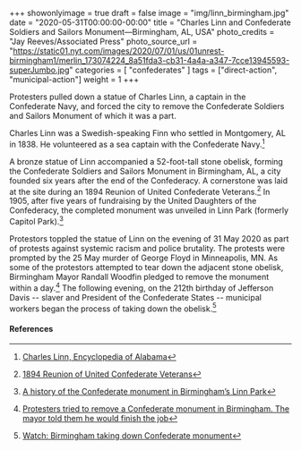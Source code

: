 +++
showonlyimage = true
draft = false
image = "img/linn_birmingham.jpg"
date = "2020-05-31T00:00:00-00:00"
title = "Charles Linn and Confederate Soldiers and Sailors Monument—Birmingham, AL, USA"
photo_credits = "Jay Reeves/Associated Press"
photo_source_url = "https://static01.nyt.com/images/2020/07/01/us/01unrest-birmingham1/merlin_173074224_8a51fda3-cb31-4a4a-a347-7cce13945593-superJumbo.jpg"
categories = [ "confederates" ]
tags = ["direct-action", "municipal-action"]
weight = 1
+++

Protesters pulled down a statue of Charles Linn, a captain in the Confederate Navy, and forced the city to remove the Confederate Soldiers and Sailors Monument of which it was a part.

<!--more-->

Charles Linn was a Swedish-speaking Finn who settled in Montgomery, AL in 1838. He volunteered as a sea captain with the Confederate Navy.[^1] 

A bronze statue of Linn accompanied a 52-foot-tall stone obelisk, forming the Confederate Soldiers and Sailors Monument in Birmingham, AL, a city founded six years after the end of the Confederacy. A cornerstone was laid at the site during an 1894 Reunion of United Confederate Veterans.[^2] In 1905, after five years of fundraising by the United Daughters of the Confederacy, the completed monument was unveiled in Linn Park (formerly Capitol Park).[^3]

Protestors toppled the statue of Linn on the evening of 31 May 2020 as part of protests against systemic racism and police brutality. The protests were prompted by the 25 May murder of George Floyd in Minneapolis, MN. As some of the protestors attempted to tear down the adjacent stone obelisk, Birmingham Mayor Randall Woodfin pledged to remove the monument within a day.[^4] The following evening, on the 212th birthday of Jefferson Davis -- slaver and President of the Confederate States -- municipal workers began the process of taking down the obelisk.[^5]

#### References

[^1]: [Charles Linn, Encyclopedia of Alabama](http://www.encyclopediaofalabama.org/article/m-8542)

[^2]: [1894 Reunion of United Confederate Veterans](https://www.bhamwiki.com/w/1894_Reunion_of_United_Confederate_Veterans)

[^3]: [A history of the Confederate monument in Birmingham’s Linn Park](https://bhamnow.com/2020/06/02/a-history-of-the-confederate-monument-in-birminghams-linn-park/)

[^4]: [Protesters tried to remove a Confederate monument in Birmingham. The mayor told them he would finish the job](https://edition.cnn.com/2020/06/01/us/birmingham-protests-confederate-monument-trnd/index.html)

[^5]: [Watch: Birmingham taking down Confederate monument](https://www.al.com/news/2020/06/watch-live-birmingham-taking-down-confederate-monument.html)